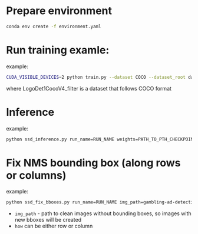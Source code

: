 # Prepare environment
```bash
conda env create -f environment.yaml
```
# Run training examle:
example:
```bash
CUDA_VISIBLE_DEVICES=2 python train.py --dataset COCO --dataset_root data/processed/LogoDet1CocoV4_filter --batch_size 16 --num_workers 2 --lr 0.0003 --save_folder datasetv4_filter_miniou07
```
where LogoDet1CocoV4_filter is a dataset that follows COCO format

# Inference
example:
```bash
python ssd_inference.py run_name=RUN_NAME weights=PATH_TO_PTH_CHECKPOINT 
```

# Fix NMS bounding box (along rows or columns)
example:
```bash
python ssd_fix_bboxes.py run_name=RUN_NAME img_path=gambling-ad-detection.v2i.yolov9/train/images labels=outputs/2025-04-28/23-15-25___default_long/labels how=row
```
* `img_path` - path to clean images without bounding boxes, so images with new bboxes will be created
* `how` can be either row or column
